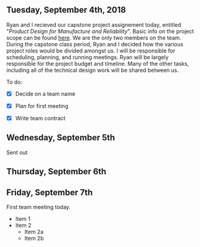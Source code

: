 ## Tuesday, September 4th, 2018
Ryan and I recieved our capstone project assignement today, entitled "*Product Design for Manufacture and Reliability*". Basic info on the project scope can be found [here](https://github.com/kcaisley/CropTop/blob/master/Documentation/project-statement.pdf). We are the only two members on the team. During the capstone class period, Ryan and I decided how the various project roles would be divided amongst us. I will be responsible for scheduling, planning, and running meetings. Ryan will be largely responsible for the project budget and timeline. Many of the other tasks, including all of the technical design work will be shared between us.

To do:
- [x] Decide on a team name
- [x] Plan for first meeting
- [x] Write team contract


## Wednesday, September 5th

Sent out

## Thursday, September 6th

## Friday, September 7th
First team meeting today.

* Item 1
* Item 2
  * Item 2a
  * Item 2b








